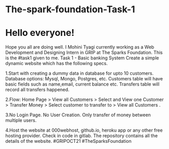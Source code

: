 # The-spark-foundation-Task-1
<h1>Hello everyone!</h1> Hope you all are doing well. I Mohini Tyagi currently working as a Web Development and Designing Intern in GRIP at The Sparks Foundation. This is the #task1 given to me. Task 1 - Basic banking System Create a simple dynamic website which has the following specs.

   1.Start with creating a dummy data in database for upto 10 customers. Database options: Mysql, Mongo, Postgres, etc. Customers table will have basic fields such as name,email,      current balance etc. Transfers table will record all transfers happened.

   2.Flow: Home Page > View all Customers > Select and View one Customer > Transfer Money > Select customer to transfer to > View all Customers .

   3.No Login Page. No User Creation. Only transfer of money between multiple users.

   4.Host the website at 000webhost, github.io, heroku app or any other free hosting provider. Check in code in gitlab.
The repository contains all the details of the website. #GRIPOCT21 #TheSparksFoundation
